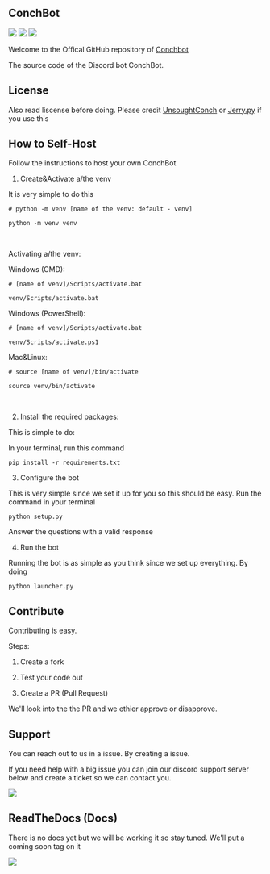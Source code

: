 ## ConchBot

[![](https://img.shields.io/badge/Discord-ConchBot%20Support-blue)](https://discord.gg/3vzm7gt9Jy) [![](https://img.shields.io/badge/Discord-ConchBot%20Development%20Server-blue)](https://discord.gg/FxBVy86nnG) [![](https://img.shields.io/badge/Vote-ConchBot-blue)](https://top.gg/bot/733467297666170980)




Welcome to the Offical GitHub repository of [Conchbot](https://github.com/ConchDev/ConchBot/)

The source code of the Discord bot ConchBot.




## License

Also read liscense before doing. Please credit [UnsoughtConch](https://github.com/ConchDev) or [Jerry.py](https://github.com/Jerry-py) if you use this


## How to Self-Host
Follow the instructions to host your own ConchBot

1. Create&Activate a/the venv

It is very simple to do this

```
# python -m venv [name of the venv: default - venv]

python -m venv venv
```
<br>

Activating a/the venv:


Windows (CMD):


```
# [name of venv]/Scripts/activate.bat

venv/Scripts/activate.bat
```

Windows (PowerShell):

```
# [name of venv]/Scripts/activate.bat

venv/Scripts/activate.ps1
```

Mac&Linux:

```
# source [name of venv]/bin/activate

source venv/bin/activate
```

<br>

2. Install the required packages:

This is simple to do:

In your terminal, run this command
```
pip install -r requirements.txt
```

3. Configure the bot

This is very simple since we set it up for you so this should be easy. Run the command in your terminal

```
python setup.py
```
Answer the questions with a valid response

4. Run the bot

Running the bot is as simple as you think since we set up everything. By doing

```
python launcher.py
```


## Contribute

Contributing is easy.

Steps:
1. Create a fork

2. Test your code out

3. Create a PR (Pull Request)

We'll look into the the PR and we ethier approve or disapprove.



## Support 

You can reach out to us in a issue. By creating a issue. 

If you need help with a big issue you can join our discord support server below and create a ticket so we can contact you.

[![](https://img.shields.io/badge/Discord-ConchBot%20Support-blue)]() 



## ReadTheDocs (Docs)

There is no docs yet but we will be working it so stay tuned. We'll put a coming soon tag on it

![](https://th.bing.com/th/id/R0e9a9adfa101cdd79c06b36f45629620?rik=DtpSjWwnbEjBng&riu=http%3a%2f%2fwichitaarts.com%2fwp-content%2fuploads%2f2017%2f03%2fshutterstock_285426443.jpg&ehk=Gd3LdnSFNaeYE6YXLcrc3HEaFvOJdNpJM9%2fHfYdnBIQ%3d&risl=&pid=ImgRaw)
